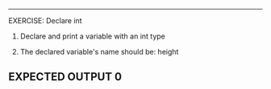 ---------------------------------------------------------
EXERCISE: Declare int

 1. Declare and print a variable with an int type

 2. The declared variable's name should be: height

EXPECTED OUTPUT
 0
---------------------------------------------------------